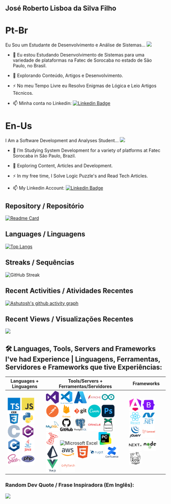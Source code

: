## José Roberto Lisboa da Silva Filho
<!--
Metrics Source
<picture>
  <img src="/github-metrics.svg" alt="Metrics">
</picture>
-->
<!--
Main
**Proceed15/Proceed15** is a ✨ _special_ ✨ repository because its `README.md` (this file) appears on your GitHub profile.

Here are some ideas to get you started:

- 🔭 I’m currently working on ...
- 🌱 I’m currently learning ...
- 👯 I’m looking to collaborate on ...
- 🤔 I’m looking for help with ...
- 💬 Ask me about ...
- 📫 How to reach me: ...
- 😄 Pronouns: ...
- ⚡ Fun fact: ...
-->
<!-- https://github.com/algebrot/clone-wars-website/tree/main -->
# Pt-Br
Eu Sou um Estudante de Desenvolvimento e Análise de Sistemas... <kbd><img src="https://i.giphy.com/3oKIPnAiaMCws8nOsE.webp" width="33"></kbd>

- :telescope: Eu estou Estudando Desenvolvimento de Sistemas para uma variedade de plataformas na Fatec de Sorocaba no estado de São Paulo, no Brasil.

- :seedling: Explorando Conteúdo, Artigos e Desenvolvimento.

- :zap: No meu Tempo Livre eu Resolvo Enigmas de Lógica e Leio Artigos Técnicos.

- :mailbox: Minha conta no Linkedin: [![Linkedin Badge](https://img.shields.io/badge/-José-blue?style=flat&logo=Linkedin&logoColor=white)](https://br.linkedin.com/in/jos%C3%A9-roberto-lisboa-da-silva-filho-ab4b492a6)

# En-Us
I Am a Software Development and Analyses Student... <kbd><img src="https://i.giphy.com/3oKIPnAiaMCws8nOsE.webp" width="33"></kbd>

- :telescope: I’m Studying System Development for a variety of platforms at Fatec Sorocaba in São Paulo, Brazil.

- :seedling: Exploring Content, Articles and Development.

- :zap: In my free time, I Solve Logic Puzzle's and Read Tech Articles.

- :mailbox: My Linkedin Account: [![Linkedin Badge](https://img.shields.io/badge/-Jose-blue?style=flat&logo=Linkedin&logoColor=white)](https://br.linkedin.com/in/jos%C3%A9-roberto-lisboa-da-silva-filho-ab4b492a6)
<!--
<div align="left"> 
<a href="https://github.com/anuraghazra/github-readme-stats#gh-light-mode-only">
<img height=300 src="https://github-readme-stats-git-masterrstaa-rickstaa.vercel.app/api/top-langs/?username=proceed15&layout=compact&langs_count=12&hide_border=true&role=owner,collaborator&theme=default#gh-light-mode-only" alt="Jose's Language stats" />
</a>
</div>
-->
## Repository / Repositório
[![Readme Card](https://github-readme-stats.vercel.app/api/pin/?username=Proceed15&repo=Proceed15&show_owner=true&theme=dark)](https://github.com/anuraghazra/github-readme-stats)

## Languages / Linguagens
[![Top Langs](https://github-readme-stats.vercel.app/api/top-langs/?username=Proceed15&langs_count=20&layout=pie&theme=dark)](https://github.com/anuraghazra/github-readme-stats)

<!--
[![trophy](https://github-profile-trophy.vercel.app/?username=proceed15)](https://github.com/ryo-ma/github-profile-trophy)
-->

<!--
![Proceed15's GitHub stats](https://github-readme-stats.vercel.app/api?username=Proceed15&show_icons=true&theme=transparent)
![Top Langs](https://github-readme-stats.vercel.app/api/top-langs/?username=Proceed15&layout=compact&theme=default)
-->
## Streaks / Sequências
![GitHub Streak](http://github-readme-streak-stats.herokuapp.com?user=Proceed15&theme=blue-green&mode=weekly)

## Recent Activities / Atividades Recentes
[![Ashutosh's github activity graph](https://github-readme-activity-graph.vercel.app/graph?username=proceed15&point=FEAD17&bg_color=02121C&theme=github-compact)](https://github.com/ashutosh00710/github-readme-activity-graph)
## Recent Views / Visualizações Recentes
![](https://komarev.com/ghpvc/?username=proceed15)
<!-- Remember to Use it Yourself: &nbsp; <img src="" title="" alt="" width="40" height="40"/>&nbsp;...-->
## :hammer_and_wrench: Languages, Tools, Servers and Frameworks I've had Experience | Linguagens, Ferramentas, Servidores e Frameworks que tive Experiências:

| Languages + Linguagens | Tools/Servers + Ferramentas/Servidores | Frameworks |
| --- | --- | --- |
| <img src="https://github.com/devicons/devicon/blob/master/icons/typescript/typescript-original.svg" title="TypeScript" alt="TypeScript" width="40" height="40"/>&nbsp;<img src="https://github.com/devicons/devicon/blob/master/icons/javascript/javascript-original.svg" title="JavaScript" alt="JavaScript" width="40" height="40"/>&nbsp;<img src="https://github.com/devicons/devicon/blob/master/icons/css3/css3-original-wordmark.svg" title="CSS3" alt="CSS" width="40" height="40"/>&nbsp;<img src="https://github.com/devicons/devicon/blob/master/icons/python/python-original.svg" title="Python" alt="Python" width="40" height="40"/>&nbsp;<img src="https://github.com/devicons/devicon/blob/master/icons/c/c-original.svg" title="C" alt="C" width="40" height="40"/>&nbsp;<img src="https://github.com/devicons/devicon/blob/master/icons/csharp/csharp-original.svg" title="CSharp" alt="CSharp" width="40" height="40"/>&nbsp;<img src="https://github.com/devicons/devicon/blob/master/icons/cplusplus/cplusplus-original.svg" title="C++" alt="C++" width="40" height="40"/>&nbsp;<img src="https://github.com/devicons/devicon/blob/master/icons/java/java-original-wordmark.svg" title="Java" alt="Java" width="40" height="40"/>&nbsp;<img src="https://github.com/devicons/devicon/blob/master/icons/sass/sass-original.svg" title="SASS" alt="SASS" width="40" height="40"/>&nbsp;<img src="https://github.com/devicons/devicon/blob/master/icons/php/php-original.svg" title="PHP" alt="PHP" width="40" height="40"/>|<img src="https://github.com/devicons/devicon/blob/master/icons/visualstudio/visualstudio-plain.svg" title="Visual Studio" alt="Visual Studio" width="40" height="40"/>&nbsp;<img src="https://github.com/devicons/devicon/blob/master/icons/vscode/vscode-original-wordmark.svg" title="VSCode" alt="Visual Studio Code" width="40" height="40"/>&nbsp;<img src="https://github.com/devicons/devicon/blob/master/icons/azure/azure-original.svg" title="Azure" alt="Azure" width="40" height="40"/>&nbsp;<img src="https://github.com/devicons/devicon/blob/master/icons/apache/apache-original-wordmark.svg" title="Apache" alt="Apache Server" width="40" height="40"/>&nbsp;<img src="https://github.com/devicons/devicon/blob/master/icons/arduino/arduino-original.svg" title="Arduino" alt="Arduino" width="40" height="40"/>&nbsp;<img src="https://github.com/devicons/devicon/blob/master/icons/postman/postman-original.svg" title="Postman" alt="Postman" width="40" height="40"/>&nbsp;<img src="https://github.com/devicons/devicon/blob/master/icons/firebase/firebase-plain-wordmark.svg" title="Firebase" alt="Firebase" width="40" height="40"/>&nbsp;<img src="https://github.com/devicons/devicon/blob/master/icons/git/git-original-wordmark.svg" title="Git" alt="Git" width="40" height="40"/>&nbsp;<img src="https://github.com/devicons/devicon/blob/master/icons/canva/canva-original.svg" title="Canva" alt="Canva" width="40" height="40"/>&nbsp;<img src="https://github.com/devicons/devicon/blob/master/icons/photoshop/photoshop-original.svg" title="Photoshop" alt="Photoshop" width="40" height="40"/>&nbsp;<img src="https://github.com/devicons/devicon/blob/master/icons/mysql/mysql-original-wordmark.svg" title="MySQL" alt="MySQL" width="40" height="40"/>&nbsp;<img src="https://github.com/devicons/devicon/blob/master/icons/github/github-original-wordmark.svg" title="Github" alt="Github" width="40" height="40"/>&nbsp;<img src="https://github.com/devicons/devicon/blob/master/icons/postgresql/postgresql-original-wordmark.svg" title="PostgreSQL" alt="PostgreSQL" width="40" height="40"/>&nbsp;<img src="https://github.com/devicons/devicon/blob/master/icons/oracle/oracle-original.svg" title="Oracle" alt="Oracle" width="40" height="40"/>&nbsp;<img src="https://github.com/devicons/devicon/blob/master/icons/puppeteer/puppeteer-original.svg" title="Puppeteer" alt="Puppeteer" width="40" height="40"/>&nbsp;<img src="https://github.com/devicons/devicon/blob/master/icons/microsoftsqlserver/microsoftsqlserver-plain.svg" title="SQL Server" alt="SQL Server" width="40" height="40"/>&nbsp;<img src="https://github.com/sempostma/office365-icons/blob/master/svg/excel.svg" title="Excel" alt="Microsoft Excel" width="40" height="40"/>&nbsp;<img src="https://github.com/devicons/devicon/blob/master/icons/pycharm/pycharm-original.svg" title="pycharm" alt="Pycharm Idle" width="40" height="40"/>&nbsp; <img src="https://github.com/devicons/devicon/blob/master/icons/prisma/prisma-original.svg" title="Prisma" alt="Prisma Software" width="40" height="40"/>&nbsp; <img src="https://github.com/devicons/devicon/blob/master/icons/amazonwebservices/amazonwebservices-original-wordmark.svg" title="AWS Amazon Web Services" alt="AWS Amazon Web Services" width="40" height="40"/>&nbsp; <img src="https://github.com/devicons/devicon/blob/master/icons/html5/html5-original.svg" title="HTML5" alt="HTML" width="40" height="40"/>&nbsp;<img src="https://github.com/devicons/devicon/blob/master/icons/nuget/nuget-original-wordmark.svg" title="NuGet" alt="NuGet" width="40" height="40"/>&nbsp; <img src="https://github.com/devicons/devicon/blob/master/icons/confluence/confluence-original-wordmark.svg" title="Confluence" alt="Confluence" width="40" height="40"/>&nbsp; <img src="https://github.com/devicons/devicon/blob/master/icons/vuejs/vuejs-original-wordmark.svg" title="VueJS" alt="VueJS" width="40" height="40"/>&nbsp; <img src="https://github.com/devicons/devicon/blob/master/icons/pytorch/pytorch-plain-wordmark.svg" title="PyTorchLearning" alt="PyTorchLearning" width="43" height="40"/>|<img src="https://github.com/devicons/devicon/blob/master/icons/angular/angular-original.svg" title="Angular" alt="Angular" width="39" height="39"/>&nbsp;<img src="https://github.com/devicons/devicon/blob/master/icons/bootstrap/bootstrap-original.svg" title="Bootstrap" alt="Bootstrap" width="39" height="39"/>&nbsp;<img src="https://github.com/devicons/devicon/blob/master/icons/react/react-original-wordmark.svg" title="React" alt="React" width="39" height="39"/>&nbsp;<img src="https://github.com/devicons/devicon/blob/master/icons/dot-net/dot-net-plain-wordmark.svg" title=".NET" alt=".NET" width="39" height="39"/>&nbsp;<img src="https://github.com/devicons/devicon/blob/master/icons/jquery/jquery-original-wordmark.svg" title="jQuery" alt="jQuery" width="39" height="39"/>&nbsp;<img src="https://github.com/devicons/devicon/blob/master/icons/laravel/laravel-original-wordmark.svg" title="Laravel" alt="Laravel" width="39" height="39"/>&nbsp;<img src="https://github.com/devicons/devicon/blob/master/icons/nextjs/nextjs-original-wordmark.svg" title="Next.js" alt="Next.js" width="39" height="39"/>&nbsp; <img src="https://github.com/devicons/devicon/blob/master/icons/nodejs/nodejs-original-wordmark.svg" title="NodeJS" alt="Node from JS" width="39" height="39"/>&nbsp; <img src="https://github.com/devicons/devicon/blob/master/icons/composer/composer-line.svg" title="Composer" alt="Composer" width="39" height="39"/>

### Random Dev Quote / Frase Inspiradora (Em Inglês):
![](https://quotes-github-readme.vercel.app/api?type=vetical&theme=light)

